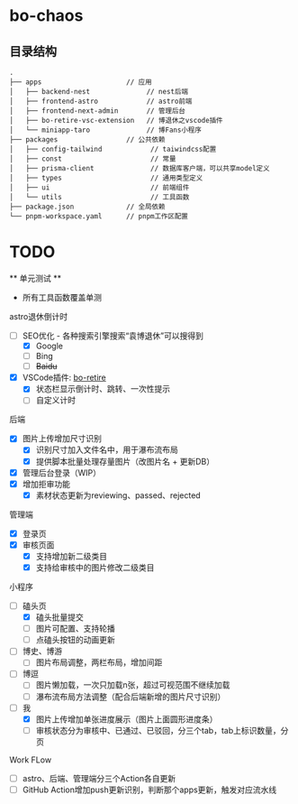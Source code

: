 # bo-chaos

## 目录结构

```text
.
├── apps                     // 应用
│   ├── backend-nest              // nest后端
│   ├── frontend-astro            // astro前端
│   ├── frontend-next-admin       // 管理后台
│   ├── bo-retire-vsc-extension   // 博退休之vscode插件
│   └── miniapp-taro              // 博Fans小程序
├── packages                 // 公共依赖
│   ├── config-tailwind            // taiwindcss配置
│   ├── const                      // 常量
│   ├── prisma-client              // 数据库客户端，可以共享model定义
│   ├── types                      // 通用类型定义
│   ├── ui                         // 前端组件
│   └── utils                      // 工具函数
├── package.json             // 全局依赖
└── pnpm-workspace.yaml      // pnpm工作区配置
```

# TODO

** 单元测试 **

- 所有工具函数覆盖单测

astro退休倒计时

- [ ] SEO优化 - 各种搜索引擎搜索“袁博退休”可以搜得到
  - [x] Google
  - [ ] Bing
  - [ ] ~~Baidu~~
- [x] VSCode插件: [bo-retire](https://marketplace.visualstudio.com/items?itemName=zhangyiming.bo-retire)
  - [x] 状态栏显示倒计时、跳转、一次性提示
  - [ ] 自定义计时

后端

- [x] 图片上传增加尺寸识别
  - [x] 识别尺寸加入文件名中，用于瀑布流布局
  - [x] 提供脚本批量处理存量图片（改图片名 + 更新DB）
- [x] 管理后台登录（WIP）
- [x] 增加拒审功能
  - [x] 素材状态更新为reviewing、passed、rejected

管理端

- [x] 登录页
- [x] 审核页面
  - [x] 支持增加新二级类目
  - [x] 支持给审核中的图片修改二级类目

小程序

- [ ] 磕头页
  - [x] 磕头批量提交
  - [ ] 图片可配置、支持轮播
  - [ ] 点磕头按钮的动画更新
- [ ] 博史、博游
  - [ ] 图片布局调整，两栏布局，增加间距
- [ ] 博逗
  - [ ] 图片懒加载，一次只加载n张，超过可视范围不继续加载
  - [ ] 瀑布流布局方法调整（配合后端新增的图片尺寸识别）
- [ ] 我
  - [x] 图片上传增加单张进度展示（图片上面圆形进度条）
  - [ ] 审核状态分为审核中、已通过、已驳回，分三个tab，tab上标识数量，分页

Work FLow

- [ ] astro、后端、管理端分三个Action各自更新
- [ ] GitHub Action增加push更新识别，判断那个apps更新，触发对应流水线
